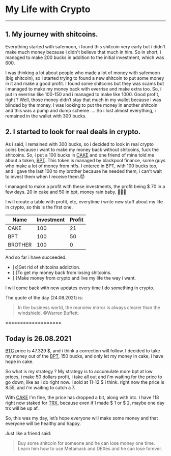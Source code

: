 # My Life with Crypto
***
## 1. My journey with shitcoins.

Everything started with safemoon, i found this shitcoin very early but i didn't make much money because i didn't believe that much in him. So in short, i managed to make 200 bucks in addition to the initial investment, which was 600.

I was thinking a lot about people who made a lot of money with safemoon (big shitcoin), so i started trying to found a new shitcoin to put some money in it and make a good profit. I found some shitcoins but they was scams but i managed to make my money back with everrise and make extra too.
So, i put in everrise like 100-150 and i managed to make like 1000. Good profit, right ?
Well, those money didn’t stay that much in my wallet because i was blinded by the money. I was looking to put the money in another shitcoin and this was a pump and dump scheme .... So i lost almost everything, i remained in the wallet with 300 bucks.

## 2. I started to look for real deals in crypto.

As i said, i remained with 300 bucks, so i decided to look in real crypto coins because i want to make my money back without shitcoins, fuck the shitcoins. So, i put a 100 bucks in [CAKE](https://pancakeswap.finance/swap "Pancake Swap") and one friend of mine told me about a token, [BPT](https://blackpool.finance/token "Blackpool Finance"). This token is managed by blackpool finance, some guys who make a lot of money from ntfs. I entered in BPT, with 100 bucks too, and i gave the last 100 to my brother because he needed them, i can't wait to invest them when I receive them.😈

I managed to make a profit with these investments, the profit being $ 70 in a few days. 20 in cake and 50 in bpt, money rain baby. 💸💸💸

I will create a table with profit, etc, everytime i write new stuff about my life in crypto, so this is the first one.


|Name   | Investment | Profit | 
|-------| ----       | ----   | 
|CAKE   | 100        | 21     |             
|BPT    | 100        | 50     |                
|BROTHER| 100        | 0      |              

And so far i have succeeded:

- [x]Get rid of shitcoins addiction.
- [ ]To get my money back from losing shitcoins.
- [ ]Make money from crypto and live my life the way i want.

I will come back with new updates every time I do something in crypto.

The quote of the day (24.08.2021) is:
>In the business world, the rearview mirror is always clearer than the windshield.
&copy;Warren Buffett.

===================
## Today is 26.08.2021

[BTC](https://en.wikipedia.org/wiki/Bitcoin "Bitcoin") price is 47.329 $, and i think a correction will follow.
I decided to take my money out of the [BPT](https://blackpool.finance/token "Blackpool Finance"), 150 bucks, and only let my money in cake, i have hope in cake. 

So what is my strategy ? My strategy is to accumulate more bpt at low prices, i make 50 dollars profit, i take all out and i'm waiting for the price to go down, like as i do right now. I sold at 11-12 $ i think. right now the price is 8.55, and i'm waiting to catch a 7.

With [CAKE](https://pancakeswap.finance/swap "Pancake Swap") I'm fine, the price has dropped a bit, along with btc. I have 118 right now staked for [TRX](https://tron.network/ "Tron"), because even if I made $ 1 or $ 2, maybe one day trx will be up af.

So, this was my day, let’s hope everyone will make some money and that everyone will be healthy and happy.


Just like a friend said:
>Buy some shitcoin for someone and he can lose money one time. Learn him how to use Metamask and DEXes and he can lose forever.
